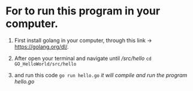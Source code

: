 # For to run this program in your computer.

 1. First install golang in your computer, through this link -> <https://golang.org/dl/>.

 2. After open your terminal and navigate until */src/hello* `cd GO_HelloWorld/src/hello `
 3. and  run this code `go run hello.go` *it will compile and run the program hello.go*

